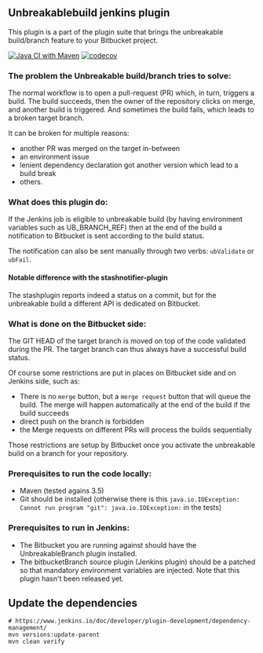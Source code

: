## Unbreakablebuild jenkins plugin

This plugin is a part of the plugin suite that brings the unbreakable build/branch feature to your Bitbucket project.

[![Java CI with Maven](https://github.com/AmadeusITGroup/unbreakable-branches-jenkins/actions/workflows/maven.yml/badge.svg)](https://github.com/AmadeusITGroup/unbreakable-branches-jenkins/actions/workflows/maven.yml)
[![codecov](https://codecov.io/gh/AmadeusITGroup/unbreakable-branches-jenkins/branch/master/graph/badge.svg)](https://codecov.io/gh/AmadeusITGroup/unbreakable-branches-jenkins)

### The problem the Unbreakable build/branch tries to solve:

The normal workflow is to open a pull-request (PR) which, in turn, triggers a build. The build succeeds, then the owner of the repository
clicks on merge, and another build is triggered. And sometimes the build fails, which leads to a broken target
branch.

It can be broken for multiple reasons:

- another PR was merged on the target in-between
- an environment issue
- lenient dependency declaration got another version which lead to a build break
- others.

### What does this plugin do:

If the Jenkins job is eligible to unbreakable build (by having environment variables such as UB_BRANCH_REF) then
at the end of the build a notification to Bitbucket is sent according to the build status.

The notification can also be sent manually through two verbs: `ubValidate` or `ubFail`.

#### Notable difference with the stashnotifier-plugin

The stashplugin reports indeed a status on a commit, but for the unbreakable build a different API is dedicated on Bitbucket.

### What is done on the Bitbucket side:

The GIT HEAD of the target branch is moved on top of the code validated during the PR.
The target branch can thus always have a successful build status.

Of course some restrictions are put in places on Bitbucket side and on Jenkins side, such as:

- There is no `merge` button, but a `merge request` button that will queue the build. The merge will happen automatically at the end of the build if the build succeeds
- direct push on the branch is forbidden
- the Merge requests on different PRs will process the builds sequentially

Those restrictions are setup by Bitbucket once you activate the unbreakable build on a branch for your repository.

### Prerequisites to run the code locally:
- Maven (tested agains 3.5)
- Git should be installed (otherwise there is this `java.io.IOException: Cannot run program "git": java.io.IOException:`
in the tests)

### Prerequisites to run in Jenkins:
- The Bitbucket you are running against should have the UnbreakableBranch plugin installed.
- The bitbucketBranch source plugin (Jenkins plugin) should be a patched so that
 mandatory environment variables are injected. Note that this plugin hasn't been released yet.

## Update the dependencies

```shell
# https://www.jenkins.io/doc/developer/plugin-development/dependency-management/
mvn versions:update-parent
mvn clean verify

```

